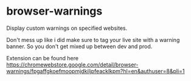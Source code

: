 # browser-warnings

Display custom warnings on specified websites.

Don't mess up like i did make sure to tag your live site with a warning banner. So you don't get mixed up between dev and prod.

Extension can be found here https://chromewebstore.google.com/detail/browser-warnings/fpgaffgkoefmoopmjdkiljpfeacklkpm?hl=en&authuser=8&pli=1
